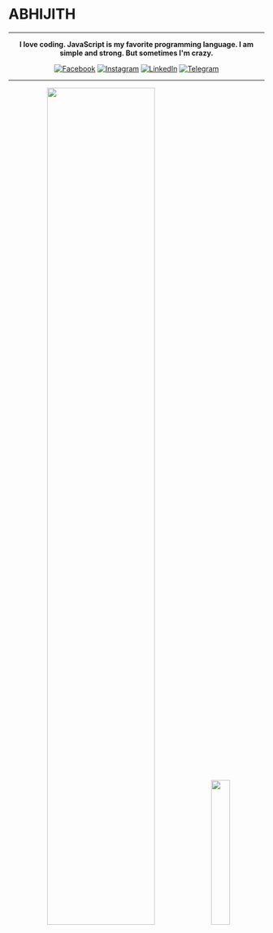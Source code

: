 # ABHIJITH

---

<p align="center">
 <b>
I love coding. JavaScript is my favorite programming language. I am simple and strong. But sometimes I'm crazy.
  </b>
</p>
<p align="center">
<a href="https://www.facebook.com/abhijithnt4u/" target="_blank"><img src="https://img.shields.io/badge/Facebook-%231877F2.svg?&style=flat-square&logo=facebook&logoColor=white" alt="Facebook"></a>
<a href="instagram.com/abhijith_n_t/" target="_blank"><img src="https://img.shields.io/badge/Instagram-%23E4405F.svg?&style=flat-square&logo=instagram&logoColor=white" alt="Instagram"></a>
 <a href="https://www.linkedin.com/in/abhijithnt/" target="_blank"><img src="https://img.shields.io/badge/LinkedIn-%230077B5.svg?&style=flat-square&logo=linkedin&logoColor=white" alt="LinkedIn"></a>
  <a href="https://t.me/thankappan369/" target="_blank"><img src="https://img.shields.io/badge/Telegram-%231877F2.svg?&style=flat-square&logo=telegram&logoColor=white" alt="Telegram"></a>
 </p>
 
---

<p align="center">
 <img width="65%" src="https://github-readme-stats.vercel.app/api?username=AbhijithNT&show_icons=true&theme=tokyonight&include_all_commits=true" />
 <img width="27%"  src="https://github-readme-stats.vercel.app/api/top-langs/?username=AbhijithNT&theme=tokyonight" />
</p>
